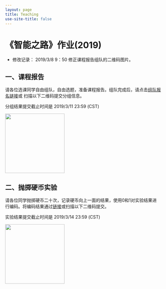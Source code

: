 ```yaml
---
layout: page
title: Teaching
use-site-title: false
---
```


# 《智能之路》作业(2019)

- 修改记录： 2019/3/8 9：50 修正课程报告组队的二维码图片。

## 一、课程报告

请各位选课同学自由组队，自由选题，准备课程报告。组队完成后，请点击[组队报名链接](https://forms.office.com/Pages/ResponsePage.aspx?id=DQSIkWdsW0yxEjajBLZtrQAAAAAAAAAAAAN__qywqz5UQ1Y2RTFHWk5HVUtRNVhNUFM3TFc1RkE5SC4u)或
扫描以下二维码提交分组信息。

分组结果提交截止时间是 2019/3/11 23:59 (CST)

<img class="center" src="{{ site.baseurl }}{% link /teaching/AIRoad/groups.png %}" width="192" />


## 二、抛掷硬币实验

请各位同学抛掷硬币二十次，记录硬币向上一面的结果，使用0和1对实验结果进行编码。将编码结果通过[链接](https://forms.office.com/Pages/ResponsePage.aspx?id=DQSIkWdsW0yxEjajBLZtrQAAAAAAAAAAAAN__qywqz5UM0lZN1VMUTFGSzBTNFBJUDk5V1VGSTRMUC4u)或扫描以下二维码提交。

实验结果提交截止时间是 2019/3/14 23:59 (CST)

<img class="center" src="{{ site.baseurl }}{% link /teaching/AIRoad/hw02-coin.png %}" width="192" />
